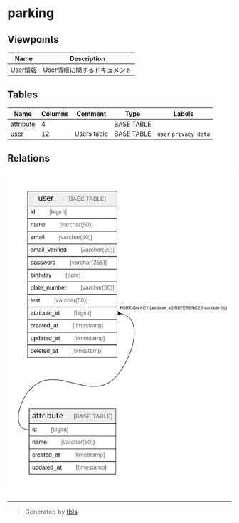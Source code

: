 # parking

## Viewpoints

| Name | Description |
| ---- | ----------- |
| [User情報](viewpoint-0.html) | User情報に関するドキュメント |

## Tables

| Name | Columns | Comment | Type | Labels |
| ---- | ------- | ------- | ---- | ------ |
| [attribute](attribute.html) | 4 |  | BASE TABLE |  |
| [user](user.html) | 12 | Users table | BASE TABLE | `user` `privacy data` |

## Relations

![er](schema.svg)

---

> Generated by [tbls](https://github.com/k1LoW/tbls)
